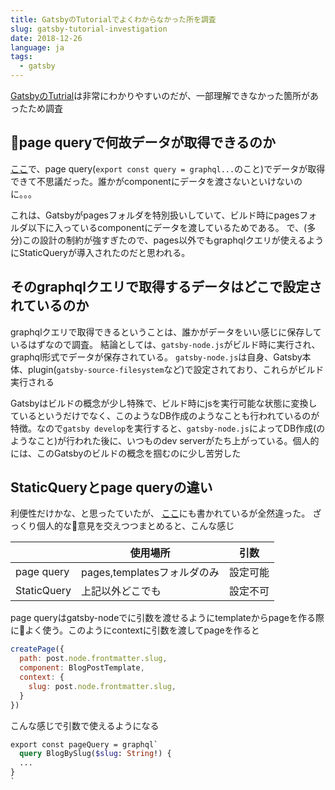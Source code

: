 ```yaml
---
title: GatsbyのTutorialでよくわからなかった所を調査
slug: gatsby-tutorial-investigation
date: 2018-12-26
language: ja
tags:
  - gatsby
---
```


[GatsbyのTutrial](https://www.gatsbyjs.org/tutorial/)は非常にわかりやすいのだが、一部理解できなかった箇所があったため調査

## page queryで何故データが取得できるのか

[ここ](https://www.gatsbyjs.org/tutorial/part-four/#use-a-page-query)で、page query(`export const query = graphql...`のこと)でデータが取得できて不思議だった。誰かがcomponentにデータを渡さないといけないのに。。。

これは、Gatsbyがpagesフォルダを特別扱いしていて、ビルド時にpagesフォルダ以下に入っているcomponentにデータを渡しているためである。
で、(多分)この設計の制約が強すぎたので、pages以外でもgraphqlクエリが使えるようにStaticQueryが導入されたのだと思われる。

## そのgraphqlクエリで取得するデータはどこで設定されているのか
graphqlクエリで取得できるということは、誰かがデータをいい感じに保存しているはずなので調査。
結論としては、`gatsby-node.js`がビルド時に実行され、graphql形式でデータが保存されている。
`gatsby-node.js`は自身、Gatsby本体、plugin(`gatsby-source-filesystem`など)で設定されており、これらがビルド実行される

Gatsbyはビルドの概念が少し特殊で、ビルド時にjsを実行可能な状態に変換しているというだけでなく、このようなDB作成のようなことも行われているのが特徴。なので`gatsby develop`を実行すると、`gatsby-node.js`によってDB作成(のようなこと)が行われた後に、いつものdev serverがたち上がっている。個人的には、このGatsbyのビルドの概念を掴むのに少し苦労した

## StaticQueryとpage queryの違い

利便性だけかな、と思ったていたが、
[ここ](
https://www.gatsbyjs.org/docs/static-query/#how-staticquery-differs-from-page-query)にも書かれているが全然違った。
ざっくり個人的な意見を交えつつまとめると、こんな感じ

|           |使用場所|引数|
|-----------|---|---|
|page query |pages,templatesフォルダのみ|設定可能|
|StaticQuery|上記以外どこでも|設定不可|


page queryはgatsby-nodeでに引数を渡せるようにtemplateからpageを作る際によく使う。このようにcontextに引数を渡してpageを作ると
```javascript
createPage({
  path: post.node.frontmatter.slug,
  component: BlogPostTemplate,
  context: {
    slug: post.node.frontmatter.slug,
  }
})
```
こんな感じで引数で使えるようになる
```graphql
export const pageQuery = graphql`
  query BlogBySlug($slug: String!) {
  ...
}
`
```